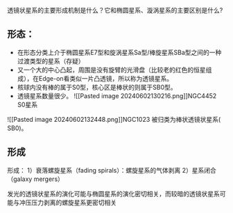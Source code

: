 透镜状星系的主要形成机制是什么？它和椭圆星系、漩涡星系的主要区别是什么?

## 形态：
- 在形态分类上介于椭圆星系E7型和旋涡星系Sa型/棒旋星系SBa型之间的一种过渡类型的星系（存疑）
- 又一个大的中心凸起，周围是没有旋臂的光滑盘（比较老的红色的恒星组成），在Edge-on看类似一片凸透镜，所以称为透镜星系。 
- 核球内没有棒的属于S0型，核心区是棒状的则属于SB0型。 
- 透镜星系数量很少。
![[Pasted image 20240602130216.png]]NGC4452 S0星系

![[Pasted image 20240602132448.png]]NGC1023 被归类为棒状透镜状星系( SB0)。


## 形成
形成：
1）衰落螺旋星系（fading spirals）：螺旋星系的气体剥离 
2）星系闭合（galaxy mergers）





发光的透镜状星系的演化可能与椭圆星系的演化密切相关，而较暗的透镜状星系可能与冲压压力剥离的螺旋星系更密切相关
